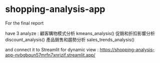 # shopping-analysis-app

For the final report

have 3 analyze :
顧客購物模式分析   kmeans_analysis()
促銷和折扣影響分析 discount_analysis()
產品銷售和趨勢分析 sales_trends_analysis()

and connect it to Streamlit for dynamic view :
https://shopping-analysis-app-nvbgbqun57mrfn7xnrjzif.streamlit.app/
